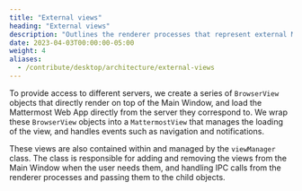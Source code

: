 ```yaml
---
title: "External views"
heading: "External views"
description: "Outlines the renderer processes that represent external Mattermost servers, and the modules that manage them."
date: 2023-04-03T00:00:00-05:00
weight: 4
aliases:
  - /contribute/desktop/architecture/external-views
---
```


To provide access to different servers, we create a series of `BrowserView` objects that directly render on top of the Main Window, and load the Mattermost Web App directly from the server they correspond to. We wrap these `BrowserView` objects into a `MattermostView` that manages the loading of the view, and handles events such as navigation and notifications.

These views are also contained within and managed by the `viewManager` class. The class is responsible for adding and removing the views from the Main Window when the user needs them, and handling IPC calls from the renderer processes and passing them to the child objects.